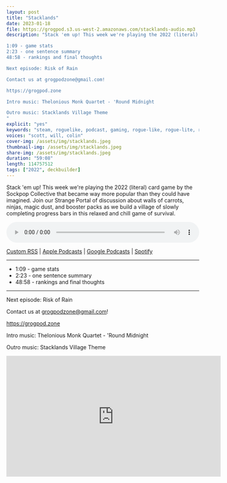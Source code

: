 ```yaml
---
layout: post
title: "Stacklands"
date: 2023-01-18
file: https://grogpod.s3.us-west-2.amazonaws.com/stacklands-audio.mp3
description: "Stack 'em up! This week we're playing the 2022 (literal) card game by the Sockpop Collective that became way more popular than they could have imagined. Join our Strange Portal of discussion about walls of carrots, ninjas, magic dust, and booster packs as we build a village of slowly completing progress bars in this relaxed and chill game of survival.

1:09 - game stats
2:23 - one sentence summary
48:58 - rankings and final thoughts

Next episode: Risk of Rain

Contact us at grogpodzone@gmail.com!

https://grogpod.zone

Intro music: Thelonious Monk Quartet - 'Round Midnight

Outro music: Stacklands Village Theme
"
explicit: "yes" 
keywords: "steam, roguelike, podcast, gaming, rogue-like, rogue-lite, roguelite"
voices: "scott, will, colin"
cover-img: /assets/img/stacklands.jpeg
thumbnail-img: /assets/img/stacklands.jpeg
share-img: /assets/img/stacklands.jpeg
duration: "59:08"
length: 114757512
tags: ["2022", deckbuilder]
---
```


Stack 'em up! This week we're playing the 2022 (literal) card game by the Sockpop Collective that became way more popular than they could have imagined. Join our Strange Portal of discussion about walls of carrots, ninjas, magic dust, and booster packs as we build a village of slowly completing progress bars in this relaxed and chill game of survival.

<div class="container">
  <audio controls style="width: 100%;">
    <source src="https://grogpod.s3.us-west-2.amazonaws.com/stacklands-audio.mp3" type="audio/mpeg">
  </audio>
</div>

[Custom RSS](https://grogpod.zone/feed.xml) | [Apple Podcasts](https://podcasts.apple.com/us/podcast/grogpod/id1650474911) | [Google Podcasts](https://podcasts.google.com/feed/aHR0cHM6Ly9ncm9ncG9kLnpvbmUvZmVlZC54bWw) | [Spotify](https://open.spotify.com/show/655SEhPUWIC77oO3hILe0b)

---

* 1:09 - game stats
* 2:23 - one sentence summary
* 48:58 - rankings and final thoughts

---

Next episode: Risk of Rain

Contact us at grogpodzone@gmail.com!

https://grogpod.zone

Intro music: Thelonious Monk Quartet - 'Round Midnight

Outro music: Stacklands Village Theme

<div class="embed-responsive embed-responsive-16by9">
<iframe width="560" height="315" src="https://www.youtube.com/embed/cLjdPig-GrM" title="YouTube video player" frameborder="0" allow="accelerometer; autoplay; clipboard-write; encrypted-media; gyroscope; picture-in-picture" allowfullscreen></iframe>
</div>


